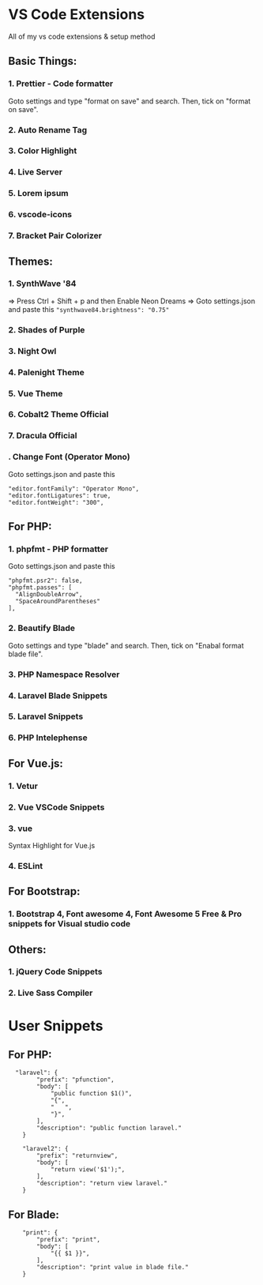 # VS Code Extensions
All of my vs code extensions &amp; setup method

## Basic Things:
### 1. Prettier - Code formatter
Goto settings and type "format on save" and search. Then, tick on "format on save".

### 2. Auto Rename Tag

### 3. Color Highlight

### 4. Live Server

### 5. Lorem ipsum

### 6. vscode-icons

### 7. Bracket Pair Colorizer

## Themes:
### 1. SynthWave '84
=> Press Ctrl + Shift + p and then Enable Neon Dreams
=> Goto settings.json and paste this
```` "synthwave84.brightness": "0.75" ````

### 2. Shades of Purple

### 3. Night Owl

### 4. Palenight Theme

### 5. Vue Theme

### 6. Cobalt2 Theme Official

### 7. Dracula Official

### . Change Font (Operator Mono)
Goto settings.json and paste this
```` 
"editor.fontFamily": "Operator Mono",
"editor.fontLigatures": true,
"editor.fontWeight": "300",
````

## For PHP:
### 1. phpfmt - PHP formatter
Goto settings.json and paste this
````
"phpfmt.psr2": false,
"phpfmt.passes": [
  "AlignDoubleArrow",
  "SpaceAroundParentheses"
],
````

### 2. Beautify Blade
Goto settings and type "blade" and search. Then, tick on "Enabal format blade file".

### 3. PHP Namespace Resolver

### 4. Laravel Blade Snippets

### 5. Laravel Snippets

### 6. PHP Intelephense

## For Vue.js:

### 1. Vetur

### 2. Vue VSCode Snippets

### 3. vue
Syntax Highlight for Vue.js

### 4. ESLint

## For Bootstrap:
### 1. Bootstrap 4, Font awesome 4, Font Awesome 5 Free & Pro snippets for Visual studio code

## Others:
### 1. jQuery Code Snippets

### 2. Live Sass Compiler

# User Snippets
## For PHP:
````
  "laravel": {
		"prefix": "pfunction",
		"body": [
			"public function $1()",
			"{",
			"	",
			"}",
		],
		"description": "public function laravel."
	}
````
````
	"laravel2": {
		"prefix": "returnview",
		"body": [
			"return view('$1');",
		],
		"description": "return view laravel."
	}
````

## For Blade:
````
	"print": {
		"prefix": "print",
		"body": [
			"{{ $1 }}",
		],
		"description": "print value in blade file."
	}
````
